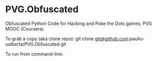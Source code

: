 # PVG.Obfuscated
Obfuscated Python Code for Hacking and Poke the Dots games, PVG MOOC (Coursera)

To grab a copy (aka clone repo):
  git clone git@github.com:paullu-ualberta/PVG.Obfuscated.git

To run from command-line:

